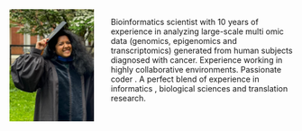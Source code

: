 
<div style="float: left; margin-right: 30px;">
  <img src="images/YN.jpg" alt="YNimage" style="width: 150px; height: 200px;"/>
</div>

Bioinformatics scientist with 10 years of experience in analyzing large-scale multi omic data (genomics, epigenomics and transcriptomics) generated from human subjects diagnosed with cancer. Experience working in highly collaborative environments. Passionate coder . A perfect blend of experience in informatics , biological sciences and translation research.
